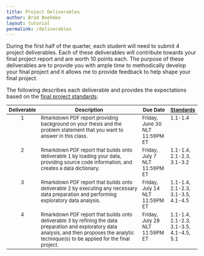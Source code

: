 ```yaml
---
title: Project Deliverables
author: Brad Boehmke
layout: tutorial
permalink: /deliverables
---
```


During the first half of the quarter, each student will need to submit 4 project deliverables.  Each of these deliverables will contribute towards your final project report and are worth 10 points each.  The purpose of these deliverables are to provide you with ample time to methodically develop your final project and it allows me to provide feedback to help shape your final project.

The following describes each deliverable and provides the expectations based on the [final project standards](final_project):


<div id="general-homework-rubric" class="section level1" style="width: 100%;">
<table style="font-size:13px;">
<col width="10%">
<col width="65%">
<col width="15%">
<col width="10%">
<thead>
<tr class="header">
<th align="left">Deliverable</th>
<th align="center">Description</th>
<th align="center">Due Date</th>
<th align="center"><a href="https://afit-r.github.io/final_project">Standards</a></th>
</tr>
</thead>
<tbody>
<tr class="odd">
<td align="center" valign="top">1</td>
<td align="left" valign="top">Rmarkdown PDF report providing background on your thesis and the problem statement that you want to answer in this class. </td>
<td align="left" valign="top">Friday, June 30 NLT 11:59PM ET </td>
<td align="left" valign="top"> 1.1-1.4 </td>
</tr>
<tr class="even">
<td align="center" valign="top">2</td>
<td align="left" valign="top">Rmarkdown PDF report that builds onto deliverable 1 by loading your data, providing source code information, and creates a data dictionary. </td>
<td align="left" valign="top">Friday, July 7 NLT 11:59PM ET </td>
<td align="left" valign="top">1.1-1.4, 2.1-2.3, 3.1-3.2 </td>
</tr>
<tr class="odd">
<td align="center" valign="top">3</td>
<td align="left" valign="top">Rmarkdown PDF report that builds onto deliverable 2 by executing any necessary data preparation and performing exploratory data analysis. </td>
<td align="left" valign="top">Friday, July 14 NLT 11:59PM ET </td>
<td align="left" valign="top">1.1-1.4, 2.1-2.3, 3.1-3.5, 4.1-4.5 </td>
</tr>
<tr class="even">
<td align="center" valign="top">4</td>
<td align="left" valign="top">Rmarkdown PDF report that builds onto deliverable 3 by refining the data preparation and exploratory data analysis, and then proposes the analytic technique(s) to be applied for the final project. </td>
<td align="left" valign="top">Friday, July 28 NLT 11:59PM ET </td>
<td align="left" valign="top">1.1-1.4, 2.1-2.3, 3.1-3.5, 4.1-4.5, 5.1 </td>
</tr>
</tbody>
</table>
</div>
